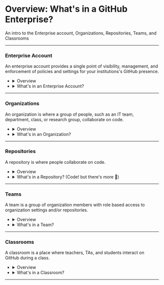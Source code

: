 # Overview: What's in a GitHub Enterprise? 
An intro to the Enterprise account, Organizations, Repositories, Teams, and Classrooms

----

### Enterprise Account

An enterprise account provides a single point of visibility, management, and enforcement of policies and settings for your institutions's GitHub presence.

- <details>
  <summary>Overview</summary>
  <br>

  - An enterprise contains organizations.
  - Enerprise admins control high level policies & settings for their organizations.
  - Enterprise admins can manage paid features and set spending limits for their organizations.
  - People consume an enterprise license by virtue of their membership in an organization that belongs to the enterprise.

  <br>

  - <img src="images/enterprise_overview.png" alt="enterprise-structure" style="width:50%;">

  <br>
  </details>
- <details>
  <summary>What's in an Enterprise Account?</summary>
  <br>
  
  - Organizations.
  - Policies & Settings
  - Security Insights (Dependabot & Advanced Security)
  - GitHub Connect (connects Server instances to Cloud instances for schools using GitHub Enterprise Server in addition to GitHub Enterprise Cloud).
  - Audit Log
  - Enterprise Admins
  - List of Non-Admin Enterprise Members (**Note:** all non-admin members are members via their membership in an organization.)
  - GitHub Compliance Reports
  
  <br>
  </details>

----

### Organizations

An organization is where a group of people, such as an IT team, department, class, or research group, collaborate on code.

- <details>
  <summary>Overview</summary>
  <br>

  - Each organization can have a distinct set of members.
  - Each organization has it's own repositories and teams.
  - Organizations can have a few to a few thousand repositories.
  - Organizations can have many teams.
  - Repository access within an organization is limited via individual user permissions or Teams.
  - Organizations can also have classrooms, where professors, TAs, and students interact.
 
  <br>

  - <img src="images/organization_overview.png" alt="organization-structure" style="width:50%;">

  <br>
  </details>

- <details>
  <summary>What's in an Organization?</summary>
  <br>

  - Repositories
  - Classrooms
  - Copilot License Assignment
  - Projects
  - Packages
  - Discussions
  - Teams
  - Security Insights (Dependabot & Advanced Security)
  - Org Level Insights
  - Audit Log
  - Members
  - Policies & Settings
  - Repository Rulesets (org wide)

  <br>
  </details>

----

### Repositories

A repository is where people collaborate on code. 

- <details>
  <summary>Overview</summary>
  <br>

  - There are three types of repositories.
    - **Private** - only accessible to members of the org.
    - **Internal** - accessible to members of all orgs in an enterprise (used for [innersource](https://resources.github.com/innersource/what-is-innersource/)).
    - **Public** - can be read or forked by anyone on the internet.
  - Repositories can be filtered by things like type, language, and license.
  - Repositories can also be categorized with custom properties for easy filtering by property.
  - Repository access is managed via GitHub Teams (see below).
  - Rulesets control how users interact with repository branches and tags.

  <br>
  </details>

- <details>
  <summary>What's in a Repository? (Code! but there's more 🙂)</summary>
  <br>
  
  - Code
  - Pull Requests
  - Issues & Projects (project management)
  - Wikis
  - Actions (CI/CD)
  - GitHub Advanced Security Alerts
  - Repo Insights
  - Repository Rulesets
  - Codespaces

  <br>
  </details>

----

### Teams

A team is a group of organization members with role based access to organization settings and/or repositories.

- <details>
  <summary>Overview</summary>
  <br>

  - Teams are used to control repository and organization access permissions.
  - Teams are used for communication within GitHub (e.g., notifying a team that a particular PR needs attention).

  <br>
  </details>

- <details>
  <summary>What's in a Team?</summary>
  <br>

  - Members
  - Repository Access Controls
  - Project Access Controls (**Note:** Projects are used to organize work to be done by a team.)
  - Organization Role Controls

  <br>
  </details>

----

### Classrooms

A classroom is a place where teachers, TAs, and students interact on GitHub during a class.

- <details>
  <summary>Overview</summary>
  <br>

  - Organizations can have one or many Classrooms.
  - Classrooms are used to assign and grade student work.

  <br>
  </details>

- <details>
  <summary>What's in a Classroom?</summary>
  <br>
 
  - Roster of Students
  - Individual and/or Group Assignments
  - Assignment Deadlines
  - Template Repositories
  - Autograding via Automated Specs & Feedback
  - Connection to a Learning Management System (LMS)
 
  <br>
  </details>

----
